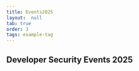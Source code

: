 ```yaml
---
title: Events2025
layout:  null
tab: true
order: 3
tags: example-tag
---
```


## Developer Security Events 2025
